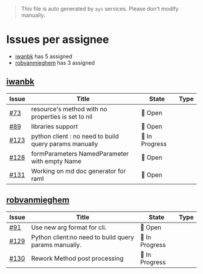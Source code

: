 > This file is auto generated by `ays` services. Please don't modify manually.

# Issues per assignee
- [iwanbk](#iwanbk) has 5 assigned
- [robvanmieghem](#robvanmieghem) has 3 assigned



## [iwanbk](https://github.com/iwanbk)

|Issue|Title|State|Type|
|-----|-----|-----|----|
|[#73](https://github.com/jumpscale/go-raml/issues/73)|resource's method with no properties is set to nil|:red_circle: Open||
|[#89](https://github.com/jumpscale/go-raml/issues/89)|libraries support |:red_circle: Open||
|[#123](https://github.com/jumpscale/go-raml/issues/123)|python client : no need to build query params manually|:large_blue_circle: In Progress||
|[#128](https://github.com/jumpscale/go-raml/issues/128)|formParameters NamedParameter with empty Name|:red_circle: Open||
|[#131](https://github.com/jumpscale/go-raml/issues/131)|Working on md doc generator for raml|:red_circle: Open||


## [robvanmieghem](https://github.com/robvanmieghem)

|Issue|Title|State|Type|
|-----|-----|-----|----|
|[#91](https://github.com/jumpscale/go-raml/issues/91)|Use new arg format for cli.|:red_circle: Open||
|[#129](https://github.com/jumpscale/go-raml/issues/129)|Python client:no need to build query params manually.|:large_blue_circle: In Progress||
|[#130](https://github.com/jumpscale/go-raml/issues/130)|Rework Method post processing|:large_blue_circle: In Progress||

